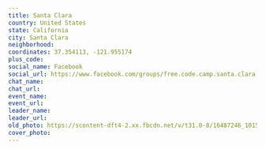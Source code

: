 ```yaml
---
title: Santa Clara
country: United States
state: California
city: Santa Clara
neighborhood: 
coordinates: 37.354113, -121.955174
plus_code:
social_name: Facebook
social_url: https://www.facebook.com/groups/free.code.camp.santa.clara
chat_name:
chat_url:
event_name:
event_url:
leader_name:
leader_url:
old_photo: https://scontent-dft4-2.xx.fbcdn.net/v/t31.0-8/16487246_10154555617494081_8723300395177677824_o.jpg?oh=4c881ce523638a5b70efae367009d90b&oe=594C9D55
cover_photo:
---
```


